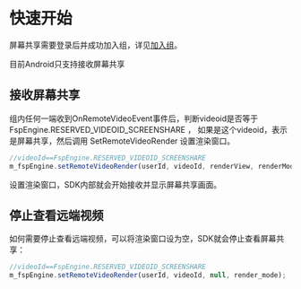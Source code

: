 # 快速开始

屏幕共享需要登录后并成功加入组，详见[加入组](../platform/prepare_android.md)。

目前Android只支持接收屏幕共享

## 接收屏幕共享

组内任何一端收到OnRemoteVideoEvent事件后，判断videoid是否等于 FspEngine.RESERVED_VIDEOID_SCREENSHARE ，
如果是这个videoid，表示是屏幕共享，然后调用 SetRemoteVideoRender 设置渲染窗口。

```js
//videoId==FspEngine.RESERVED_VIDEOID_SCREENSHARE
m_fspEngine.setRemoteVideoRender(userId, videoId, renderView, renderMode);
```

设置渲染窗口，SDK内部就会开始接收并显示屏幕共享画面。

## 停止查看远端视频

如何需要停止查看远端视频，可以将渲染窗口设为空，SDK就会停止查看屏幕共享：

```js
//videoId==FspEngine.RESERVED_VIDEOID_SCREENSHARE
m_fspEngine.setRemoteVideoRender(userId, videoId, null, render_mode);
```
